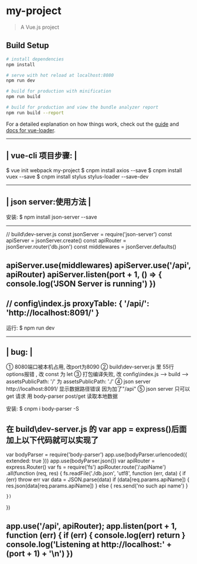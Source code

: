 # my-project

> A Vue.js project

## Build Setup

``` bash
# install dependencies
npm install

# serve with hot reload at localhost:8080
npm run dev

# build for production with minification
npm run build

# build for production and view the bundle analyzer report
npm run build --report
```

For a detailed explanation on how things work, check out the [guide](http://vuejs-templates.github.io/webpack/) and [docs for vue-loader](http://vuejs.github.io/vue-loader).

 ----------------------
|   vue-cli 项目步骤:  |
 ----------------------
$ vue init webpack my-project
$ cnpm install axios --save
$ cnpm install vuex --save
$ cnpm install stylus stylus-loader --save-dev


 --------------------------
|   json server:使用方法   |
 --------------------------
安装:
$ npm install json-server --save

------------------------------------------
// build\dev-server.js
const jsonServer = require('json-server')
const apiServer = jsonServer.create()
const apiRouter = jsonServer.router('db.json')
const middlewares = jsonServer.defaults()

apiServer.use(middlewares)
apiServer.use('/api', apiRouter)
apiServer.listen(port + 1, () => {
  console.log('JSON Server is running')
})
----------------------------------------------

// config\index.js
proxyTable: {
    '/api/': 'http://localhost:8091/'
}
----------------------------------------------

运行:
$ npm run dev


 --------
|  bug:  |
 --------
① 8080端口被本机占用, 改port为8090
② build\dev-server.js 里 55行options报错 , 改 const 为 let
③ 打包编译失败, 改 config\index.js --> build --> assetsPublicPath: '/' 为 assetsPublicPath: './'
④ json server http://localhost:8091/ 显示数据路径错误 因为加了"/api"
⑤ json server 只可以 get 请求
  用 body-parser post/get 读取本地数据

  安装:
  $ cnpm i body-parser -S

  在 build\dev-server.js 的 var app = express()后面加上以下代码就可以实现了
  --------------------------------------------------------------------------
  var bodyParser = require('body-parser')
  app.use(bodyParser.urlencoded({ extended: true }))
  app.use(bodyParser.json())
  var apiRouter = express.Router()
  var fs = require('fs')
  apiRouter.route('/:apiName')
  .all(function (req, res) {
    fs.readFile('./db.json', 'utf8', function (err, data) {
      if (err) throw err
      var data = JSON.parse(data)
      if (data[req.params.apiName]) {
        res.json(data[req.params.apiName])
      }
      else {
        res.send('no such api name')
      }

    })
  })

  app.use('/api', apiRouter);
  app.listen(port + 1, function (err) {
    if (err) {
      console.log(err)
      return
    }
    console.log('Listening at http://localhost:' + (port + 1) + '\n')
  })
  --------------------------------------------------------------------------
